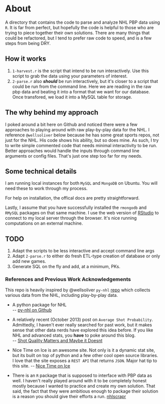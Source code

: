 # About

A directory that contains the code to parse and analyze NHL PBP data using `R`.  It is far from perfect, but hopefully the code is helpful to those who are trying to piece together their own solutions.  There are many things that could be refactored, but I tend to prefer raw code to speed, and is a few steps from being DRY.

## How it works

1. `1-harvest.r` is the script that intend to be run interactively.  Use this script to grab the data using your parameters of interest.
2. `2-parse.r` also ***should*** be run interactively, but it's closer to a script that could be run from the command line. Here we are reading in the raw pbp data and beating it into a format that we want for our database.  Once transfored, we load it into a MySQL table for storage.

## The why behind my approach

I poked around a bit here on Github and noticed there were a few approaches to playing around with raw play-by-play data for the NHL.  I reference `@wellsoliver` below because he has some great sports repos, not just for the NHL.  His code shows his ability, but so does mine.  As such, I try to write simple commented code that needs minimal interactivity to be run.  Better approaches would handle the inputs through command line arguments or config files.  That's just one step too far for my needs.

## Some technical details

I am running local instances for both `MySQL` and `MongoDB` on Ubuntu.  You will need these to work through my process.  

For help on installation, the offical docs are pretty straightforward.

Lastly, I assume that you have successfully installed the `rmongodb` and `RMySQL` packages on that same machine.  I use the web version of [RStudio](https://www.rstudio.com/ide/server/) to connect to my local server through the browser.  It's nice running computations on an external machine.


## TODO
1.  Adapt the scripts to be less interactive and accept command line args
2.  Adapt `2-parse.r` to either do fresh ETL-type creation of database or only add new games.
3.  Generate SQL on the fly and add, at a minimum, PKs.

### References and Previous Work Acknowledgements

This repo is heavily inspired by @wellsoliver `py-nhl` [repo](https://github.com/wellsoliver/py-nhl) which collects various data from the NHL, including play-by-play data. 

- A python package for NHL  
-- [py-nhl on Github](https://github.com/wellsoliver/py-nhl?source=c)

- A relatively recent (October 2013) post on `Average Shot Probability`.  Admittedly, I haven't ever really searched for past work, but it makes sense that other data nerds have explored this idea before.  If you like NHL and advanced stats, you **have** to poke around this blog.  
-- [Shot Quality Matters and Maybe it Doesnt](http://statsportsconsulting.com/2013/10/29/nhl-shot-quality-matters-and-maybe-it-doesnt/)

- Nice Time on Ice is an awesome site. Not only is it a dynamic stat site, but its built on top of python and a few other cool open source libraries.  I love that the site exposes a `REST API` that returns `JSON`.  Major hat tip to this site. 
-- [Nice Time on Ice](http://www.nicetimeonice.com/)

- There is an `R` package that is supposed to interface with PBP data as well.  I haven't really played around with it to be completely honest mostly because I wanted to practice and create my own solution.  That said, the fact that they were ambitious enough to package their solution is a reason you should give their efforts a run.  [nhlscrapr](https://github.com/cran/nhlscrapr)

